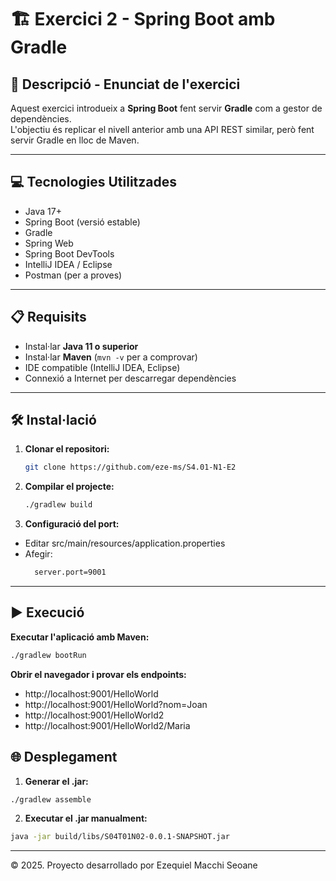 # 🏗️ Exercici 2 - Spring Boot amb Gradle

## 📄 Descripció - Enunciat de l'exercici
Aquest exercici introdueix a **Spring Boot** fent servir **Gradle** com a gestor de dependències.  
L'objectiu és replicar el nivell anterior amb una API REST similar, però fent servir Gradle en lloc de Maven.

---

## 💻 Tecnologies Utilitzades
- Java 17+
- Spring Boot (versió estable)
- Gradle
- Spring Web
- Spring Boot DevTools
- IntelliJ IDEA / Eclipse
- Postman (per a proves)

---

## 📋 Requisits
- Instal·lar **Java 11 o superior**
- Instal·lar **Maven** (`mvn -v` per a comprovar)
- IDE compatible (IntelliJ IDEA, Eclipse)
- Connexió a Internet per descarregar dependències

---

## 🛠️ Instal·lació
1. **Clonar el repositori:**
   ```sh
   git clone https://github.com/eze-ms/S4.01-N1-E2

2. **Compilar el projecte:**
    ```sh
    ./gradlew build
   
3. **Configuració del port:**
- Editar src/main/resources/application.properties
- Afegir:
  ```sh
    server.port=9001
---
## ▶️ Execució
**Executar l'aplicació amb Maven:**
```sh
./gradlew bootRun
```
**Obrir el navegador i provar els endpoints:**
- http://localhost:9001/HelloWorld
- http://localhost:9001/HelloWorld?nom=Joan
- http://localhost:9001/HelloWorld2
- http://localhost:9001/HelloWorld2/Maria

## 🌐 Desplegament
1. **Generar el .jar:**
```sh
./gradlew assemble
```
2. **Executar el .jar manualment:**
```sh
java -jar build/libs/S04T01N02-0.0.1-SNAPSHOT.jar
```
---
© 2025. Proyecto desarrollado por Ezequiel Macchi Seoane
   


